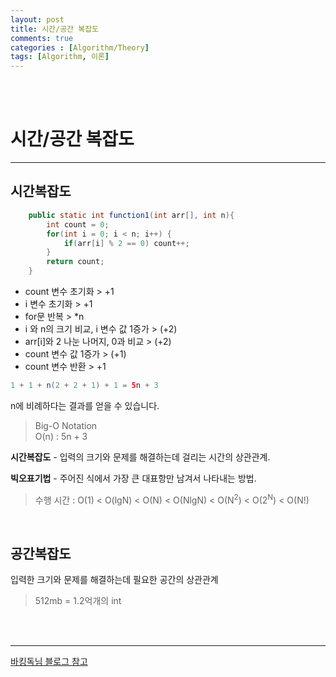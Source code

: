 ```yaml
---
layout: post
title: 시간/공간 복잡도
comments: true
categories : [Algorithm/Theory]
tags: [Algorithm, 이론]
---
```


<br><br>

# 시간/공간 복잡도
---
## 시간복잡도

````java
    public static int function1(int arr[], int n){
        int count = 0;
        for(int i = 0; i < n; i++) {
            if(arr[i] % 2 == 0) count++;
        }
        return count;
    }
````

- count 변수 초기화 > +1
- i 변수 초기화 > +1
- for문 반복 > *n
- i 와 n의 크기 비교, i 변수 값 1증가 > (+2)
- arr[i]와 2 나눈 나머지, 0과 비교 > (+2)
- count 변수 값 1증가 > (+1)
- count 변수 반환 > +1

```java
1 + 1 + n(2 + 2 + 1) + 1 = 5n + 3
```

n에 비례하다는 결과를 얻을 수 있습니다.

> Big-O Notation <br>
> O(n) : 5n + 3<br>

**시간복잡도**  - 입력의 크기와 문제를 해결하는데 걸리는 시간의 상관관계. <br>

**빅오표기법** - 주어진 식에서 가장 큰 대표항만 남겨서 나타내는 방법.
> 수행 시간 : O(1) < O(lgN) < O(N) < O(NlgN) < O(N<sup>2</sup>) < O(2<sup>N</sup>) < O(N!)

<br>

## 공간복잡도
입력한 크기와 문제를 해결하는데 필요한 공간의 상관관계

> 512mb = 1.2억개의 int

<br><br>

---
[바킹독님 블로그 참고](https://blog.encrypted.gg)